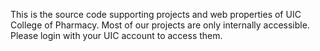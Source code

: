This is the source code supporting projects and web properties of UIC College of Pharmacy.
Most of our projects are only internally accessible. Please login with your UIC account to
access them.
